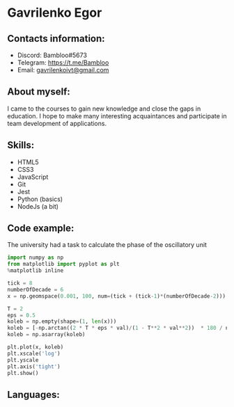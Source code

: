 # Gavrilenko Egor
## Contacts information:
* Discord: Bambloo#5673
* Telegram: https://t.me/Bambloo
* Email: gavrilenkoivt@gmail.com
## About myself:
I came to the courses to gain new knowledge and close the gaps in education. I hope to make many interesting acquaintances and participate in team development of applications.
## Skills:
* HTML5
* CSS3
* JavaScript
* Git
* Jest
* Python (basics)
* NodeJs (a bit)
## Code example:
The university had a task to calculate the phase of the oscillatory unit
```python
import numpy as np
from matplotlib import pyplot as plt
%matplotlib inline

tick = 8
numberOfDecade = 6
x = np.geomspace(0.001, 100, num=(tick + (tick-1)*(numberOfDecade-2)))

T = 2
eps = 0.5
koleb = np.empty(shape=(1, len(x)))
koleb = [-np.arctan((2 * T * eps * val)/(1 - T**2 * val**2))  * 180 / np.pi if val <= 1/T else (-np.pi - np.arctan((2 * T * eps * val)/(1 - T**2 * val**2)))  * 180 / np.pi for val in x]
koleb = np.asarray(koleb)

plt.plot(x, koleb)
plt.xscale('log')
plt.yscale
plt.axis('tight')
plt.show()
```
## Languages:
